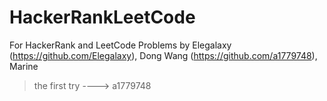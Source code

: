 # HackerRankLeetCode
For HackerRank and LeetCode Problems
by Elegalaxy (https://github.com/Elegalaxy), Dong Wang (https://github.com/a1779748), Marine


> the first try ----> a1779748
